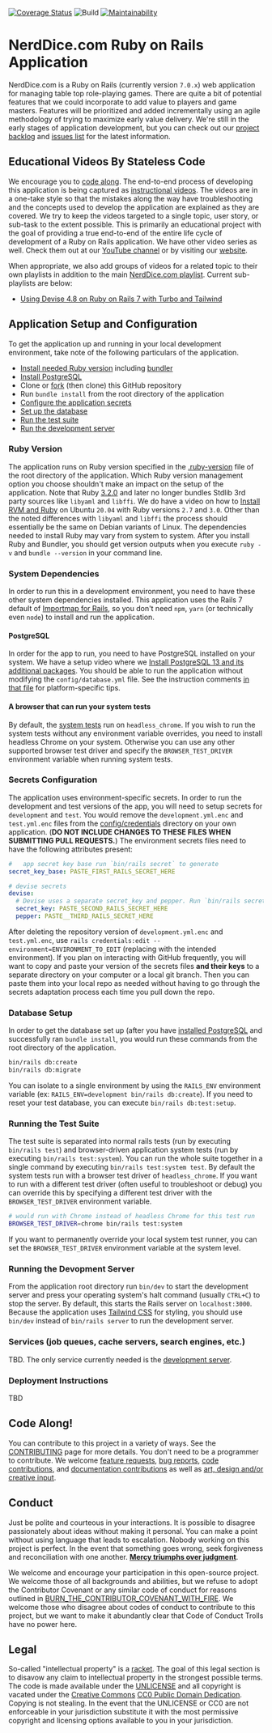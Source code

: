 [![Coverage Status](https://coveralls.io/repos/github/statelesscode/nerd_dice_dot_com/badge.svg?branch=main)](https://coveralls.io/github/statelesscode/nerd_dice_dot_com?branch=main)
![Build](https://github.com/statelesscode/nerd_dice_dot_com/actions/workflows/main.yml/badge.svg)
[![Maintainability](https://api.codeclimate.com/v1/badges/d4760835b493d2cf500e/maintainability)](https://codeclimate.com/github/statelesscode/nerd_dice_dot_com/maintainability)

# NerdDice.com Ruby on Rails Application
NerdDice.com is a Ruby on Rails (currently version `7.0.x`\) web application for managing table top role-playing games. There are quite a bit of potential features that we could incorporate to add value to players and game masters. Features will be prioritized and added incrementally using an agile methodology of trying to maximize early value delivery. We're still in the early stages of application development, but you can check out our [project backlog](https://github.com/orgs/statelesscode/projects/1) and [issues list](https://github.com/statelesscode/nerd_dice_dot_com/issues) for the latest information.

## Educational Videos By Stateless Code
We encourage you to [code along](#code-along). The end-to-end process of developing this application is being captured as [instructional videos](https://youtube.com/playlist?list=PL9kkbu1kLUeMJFb0GT8ZMzrsSKJaxjOKH). The videos are in a one-take style so that the mistakes along the way have troubleshooting and the concepts used to develop the application are explained as they are covered. We try to keep the videos targeted to a single topic, user story, or sub-task to the extent possible. This is primarily an educational project with the goal of providing a true end-to-end of the entire life cycle of development of a Ruby on Rails application. We have other video series as well. Check them out at our [YouTube channel](https://www.youtube.com/statelesscode) or by visiting our [website](https://statelesscode.com).

When appropriate, we also add groups of videos for a related topic to their own playlists in addition to the main  [NerdDice.com playlist](https://youtube.com/playlist?list=PL9kkbu1kLUeMJFb0GT8ZMzrsSKJaxjOKH). Current sub-playlists are below:
- [Using Devise 4.8 on Ruby on Rails 7 with Turbo and Tailwind](https://youtube.com/playlist?list=PL9kkbu1kLUeMnvkrX7EOLSv6glmQzGMXL)

## Application Setup and Configuration
To get the application up and running in your local development environment, take note of the following particulars of the application.

- [Install needed Ruby version](#ruby-version) including [bundler](#bundler)
- [Install PostgreSQL](#postgres)
- Clone or [fork](https://github.com/statelesscode/nerd_dice_dot_com/fork) \(then clone\) this GitHub repository
- Run `bundle install` from the root directory of the application
- [Configure the application secrets](#secrets-config)
- [Set up the database](#database-setup)
- [Run the test suite](#running-tests)
- [Run the development server](#dev-server)
<a name="ruby-version"></a>
### Ruby Version
The application runs on Ruby version specified in the [.ruby-version](.ruby-version) file of the root directory of the application. Which Ruby version management option you choose shouldn\'t make an impact on the setup of the application. Note that Ruby [3.2.0](https://www.ruby-lang.org/en/news/2022/12/25/ruby-3-2-0-released/) and later no longer bundles Stdlib 3rd party sources like `libyaml` and `libffi`. We do have a video on how to [Install RVM and Ruby](https://youtu.be/h-JBRJH8W7A) on Ubuntu `20.04` with Ruby versions `2.7` and `3.0`. Other than the noted differences with `libyaml` and `libffi` the process should essentially be the same on Debian variants of Linux. The dependencies needed to install Ruby may vary from system to system.
<a name="bundler"></a>
After you install Ruby and Bundler, you should get version outputs when you execute `ruby -v` and `bundle --version` in your command line.

### System Dependencies
In order to run this in a development environment, you need to have these other system dependencies installed. This application uses the Rails 7 default of [Importmap for Rails](https://github.com/rails/importmap-rails), so you don't need `npm`, `yarn` \(or technically even `node`\) to install and run the application.

<a name="postgres"></a>
#### PostgreSQL
In order for the app to run, you need to have PostgreSQL installed on your system. We have a setup video where we [Install PostgreSQL 13 and its additional packages](https://www.youtube.com/watch?v=mW3vAvUg2Ao&list=PL9kkbu1kLUeNWCKuMbpzE8r1xkx8L1Xf0&index=5&t=232s). You should be able to run the application without modifying the `config/database.yml` file. See the instruction comments [in that file](config/database.yml) for platform-specific tips.

<a name="system-test-browser"></a>
#### A browser that can run your system tests
By default, the [system tests](test/system) run on `headless_chrome`. If you wish to run the system tests without any environment variable overrides, you need to install headless Chrome on your system. Otherwise you can use any other supported browser test driver and specify the `BROWSER_TEST_DRIVER` environment variable when running system tests.

<a name="secrets-config"></a>
### Secrets Configuration
The application uses environment-specific secrets. In order to run the development and test versions of the app, you will need to setup secrets for `development` and `test`. You would remove the `development.yml.enc` and `test.yml.enc` files from the [config/credentials](config/credentials) directory on your own application. \(**DO NOT INCLUDE CHANGES TO THESE FILES WHEN SUBMITTING PULL REQUESTS.**\) The environment secrets files need to have the following attributes present:
```yml
#   app secret key base run `bin/rails secret` to generate
secret_key_base: PASTE_FIRST_RAILS_SECRET_HERE

# devise secrets
devise:
  # Devise uses a separate secret_key and pepper. Run `bin/rails secret` to generate each one
  secret_key: PASTE_SECOND_RAILS_SECRET_HERE
  pepper: PASTE__THIRD_RAILS_SECRET_HERE
```
After deleting the repository version of `development.yml.enc` and `test.yml.enc`, use `rails credentials:edit --environment=ENVIRONMENT_TO_EDIT` \(replacing with the intended environment\). If you plan on interacting with GitHub frequently, you will want to copy and paste your version of the secrets files **and their keys** to a separate directory on your computer or a local git branch. Then you can paste them into your local repo as needed without having to go through the secrets adaptation process each time you pull down the repo.

<a name="database-setup"></a>
### Database Setup
In order to get the database set up \(after you have [installed PostgreSQL](#postgres) and successfully ran `bundle install`, you would run these commands from the root directory of the application.
```bash
bin/rails db:create
bin/rails db:migrate
```
You can isolate to a single environment by using the `RAILS_ENV` environment variable \(ex: `RAILS_ENV=development bin/rails db:create`\). If you need to reset your test database, you can execute `bin/rails db:test:setup`.

<a name="running-tests"></a>
### Running the Test Suite
The test suite is separated into normal rails tests \(run by executing `bin/rails test`\) and browser-driven application system tests  \(run by executing `bin/rails test:system`\). You can run the whole suite together in a single command by executing `bin/rails test:system test`. By default the system tests run with a browser test driver of `headless_chrome`. If you want to run with a different test driver \(often useful to troubleshoot or debug\) you can override this by specifying a different test driver with the `BROWSER_TEST_DRIVER` environment variable.
```bash
# would run with Chrome instead of headless Chrome for this test run
BROWSER_TEST_DRIVER=chrome bin/rails test:system
```
If you want to permanently override your local system test runner, you can set the `BROWSER_TEST_DRIVER` environment variable at the system level.

<a name="dev-server"></a>
### Running the Devopment Server
From the application root directory run `bin/dev` to start the development server and press your operating system's halt command \(usually `CTRL+C`\) to stop the server. By default, this starts the Rails server on `localhost:3000`. Because the application uses [Tailwind CSS](https://github.com/rails/tailwindcss-rails) for styling, you should use `bin/dev` instead of `bin/rails server` to run the development server.

<a name="services"></a>
### Services (job queues, cache servers, search engines, etc.)
TBD. The only service currently needed is the [development server](#dev-server).

<a name="deployment-instructions"></a>
### Deployment Instructions
TBD

<a name="code-along"></a>
## Code Along!
You can contribute to this project in a variety of ways. See the [CONTRIBUTING](CONTRIBUTING.md) page for more details. You don't need to be a programmer to contribute. We welcome [feature requests](CONTRIBUTING.md#feature-requests),  [bug reports](CONTRIBUTING.md#bug-reports),  [code contributions](CONTRIBUTING.md#code-contributions), and [documentation contributions](CONTRIBUTING.md#documentation-contributions) as well as [art, design and/or creative input](CONTRIBUTING.md#art-design-creative-input).

<a name="conduct"></a>
## Conduct
Just be polite and courteous in your interactions. It is possible to disagree passionately about ideas without making it personal. You can make a point without using language that leads to escalation. Nobody working on this project is perfect. In the event that something goes wrong, seek forgiveness and reconciliation with one another. **[Mercy triumphs over judgment](https://www.biblegateway.com/passage/?search=James+2&version=ESV)**.

We welcome and encourage your participation in this open-source project. We welcome those of all backgrounds and abilities, but we refuse to adopt the Contributor Covenant or any similar code of conduct for reasons outlined in [BURN_THE_CONTRIBUTOR_COVENANT_WITH_FIRE](BURN_THE_CONTRIBUTOR_COVENANT_WITH_FIRE.md). We welcome those who disagree about codes of conduct to contribute to this project, but we want to make it abundantly clear that Code of Conduct Trolls have no power here.

<a name="legal"></a>
## Legal
So-called \"intellectual property\" is a [racket](https://c4sif.org/aip/). The goal of this legal section is to disavow any claim to intellectual property in the strongest possible terms. The code is made available under the [UNLICENSE](UNLICENSE.txt) and all copyright is vacated under the [Creative Commons](https://creativecommons.org) [CC0 Public Domain Dedication](https://creativecommons.org/publicdomain/zero/1.0/). Copying is not stealing. In the event that the UNLICENSE or CC0 are not enforceable in your jurisdiction substitute it with the most permissive copyright and licensing options available to you in your jurisdiction.
